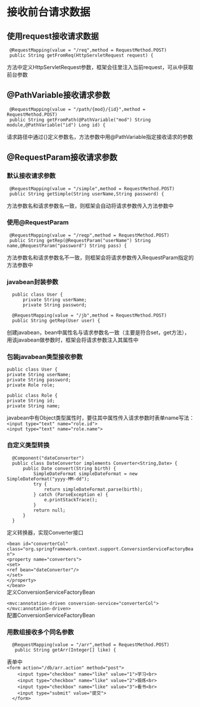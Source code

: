 # 接收前台请求数据
## 使用request接收请求数据
     @RequestMapping(value = "/req",method = RequestMethod.POST)
     public String getFromReq(HttpServletRequest request) {
方法中定义HttpServletRequest参数，框架会往里注入当前request，可从中获取前台参数
## @PathVariable接收请求参数
     @RequestMapping(value = "/path/{mod}/{id}",method = RequestMethod.POST)
     public String getFromPath(@PathVariable("mod") String module,@PathVariable("id") Long id) {
请求路径中通过{}定义参数名，方法参数中用@PathVariable指定接收请求的参数
## @RequestParam接收请求参数
### 默认接收请求参数
     @RequestMapping(value = "/simple",method = RequestMethod.POST)
     public String getSimple(String userName,String password) {
方法参数名和请求参数名一致，则框架会自动将请求参数传入方法参数中
### 使用@RequestParam
     @RequestMapping(value = "/reqp",method = RequestMethod.POST)
     public String getRep(@RequestParam("userName") String name,@RequestParam("password") String pass) {
方法参数名和请求参数名不一致，则框架会将请求参数传入RequestParam指定的方法参数中
### javabean封装参数
      public class User {
          private String userName;
          private String password;
          
      @RequestMapping(value = "/jb",method = RequestMethod.POST)
      public String getRep(User user) {
创建javabean，bean中属性名与请求参数名一致（主要是符合set，get方法），用该javabean做参数时，框架会将请求参数注入其属性中
### 包装javabean类型接收参数
    public class User {
    private String userName;
    private String password;
    private Role role;
    
    public class Role {
    private String id;
    private String name;
javabean中有Object类型属性时，要往其中属性传入请求参数时表单name写法：  
    ``<input type="text" name="role.id">``  
    ``<input type="text" name="role.name">``
### 自定义类型转换
      @Component("dateConverter")
      public class DateConvertor implements Converter<String,Date> {
          public Date convert(String birth) {
              SimpleDateFormat simpleDateFormat = new SimpleDateFormat("yyyy-MM-dd");
              try {
                  return simpleDateFormat.parse(birth);
              } catch (ParseException e) {
                  e.printStackTrace();
              }
              return null;
          }
      }
定义转换器，实现Converter接口  


``<bean id="converterCol" class="org.springframework.context.support.ConversionServiceFactoryBean">``  
    ``<property name="converters">``  
        ``<set>``  
            ``<ref bean="dateConverter"/>``  
        ``</set>``  
    ``</property>``  
``</bean>``  
定义ConversionServiceFactoryBean  


``<mvc:annotation-driven conversion-service="converterCol"></mvc:annotation-driven>``  
配置ConversionServiceFactoryBean  
### 用数组接收多个同名参数
      @RequestMapping(value = "/arr",method = RequestMethod.POST)
       public String getArr(Integer[] like) {
表单中  
``<form action="/db/arr.action" method="post">``  
``    <input type="checkbox" name="like" value="1">学习<br>``  
``    <input type="checkbox" name="like" value="2">锻炼<br>``  
``    <input type="checkbox" name="like" value="3">看书<br>``  
``    <input type="submit" value="提交">``  
``  </form>``  
